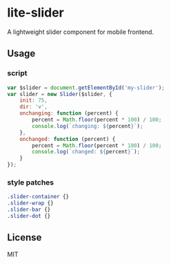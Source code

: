 # lite-slider
A lightweight slider component for mobile frontend.

## Usage

### script

```js
var $slider = document.getElementById('my-slider');
var slider = new Slider($slider, {
    init: 75,
    dir: 'v',
    onchanging: function (percent) {
        percent = Math.floor(percent * 100) / 100;
        console.log(`changing: ${percent}`);
    },
    onchanged: function (percent) {
        percent = Math.floor(percent * 100) / 100;
        console.log(`changed: ${percent}`);
    }
});
```

### style patches

```css
.slider-container {}
.slider-wrap {}
.slider-bar {}
.slider-dot {}
```

## License

MIT
